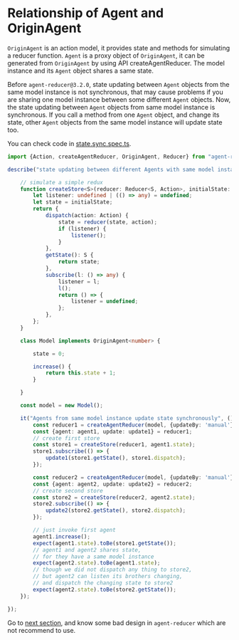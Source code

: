 # Relationship of Agent and OriginAgent

`OriginAgent` is an action model, it provides state and methods for simulating a reducer function. `Agent` is a proxy object of `OriginAgent`, it can be generated from `OriginAgent` by using API createAgentReducer. The model instance and its `Agent` object shares a same state. 

Before `agent-reducer@3.2.0`, state updating between `Agent` objects from the same model instance is not synchronous, that may cause problems if you are sharing one model instance between some different `Agent` objects. Now, the state updating between `Agent` objects from same model instance is synchronous. If you call a method from one `Agent` object, and change its state, other `Agent` objects from the same model instance will update state too. 

You can check code in [state.sync.spec.ts](https://github.com/filefoxper/agent-reducer/blob/master/test/en/guides/state.sync.spec.ts).

```typescript
import {Action, createAgentReducer, OriginAgent, Reducer} from "agent-reducer";

describe("state updating between different Agents with same model instance", () => {

    // simulate a simple redux
    function createStore<S>(reducer: Reducer<S, Action>, initialState: S) {
        let listener: undefined | (() => any) = undefined;
        let state = initialState;
        return {
            dispatch(action: Action) {
                state = reducer(state, action);
                if (listener) {
                    listener();
                }
            },
            getState(): S {
                return state;
            },
            subscribe(l: () => any) {
                listener = l;
                l();
                return () => {
                    listener = undefined;
                };
            },
        };
    }

    class Model implements OriginAgent<number> {

        state = 0;

        increase() {
            return this.state + 1;
        }

    }

    const model = new Model();

    it("Agents from same model instance update state synchronously", () => {
        const reducer1 = createAgentReducer(model, {updateBy: 'manual'});
        const {agent: agent1, update: update1} = reducer1;
        // create first store
        const store1 = createStore(reducer1, agent1.state);
        store1.subscribe(() => {
            update1(store1.getState(), store1.dispatch);
        });

        const reducer2 = createAgentReducer(model, {updateBy: 'manual'});
        const {agent: agent2, update: update2} = reducer2;
        // create second store
        const store2 = createStore(reducer2, agent2.state);
        store2.subscribe(() => {
            update2(store2.getState(), store2.dispatch);
        });

        // just invoke first agent
        agent1.increase();
        expect(agent1.state).toBe(store1.getState());
        // agent1 and agent2 shares state,
        // for they have a same model instance
        expect(agent2.state).toBe(agent1.state);
        // though we did not dispatch any thing to store2,
        // but agent2 can listen its brothers changing,
        // and dispatch the changing state to store2
        expect(agent2.state).toBe(store2.getState());
    });

});
```
Go to [next section](https://github.com/filefoxper/agent-reducer/blob/master/documents/en/guides/not_recommend.md), and know some bad design in `agent-reducer` which are not recommend to use.
